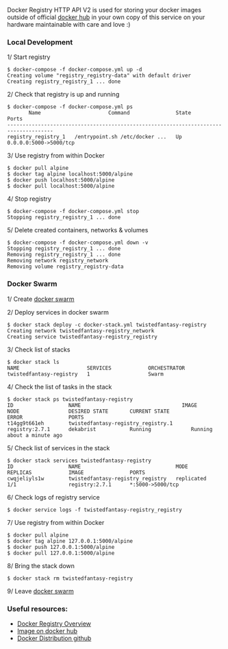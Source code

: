 Docker Registry HTTP API V2 is used for storing your docker images outside of official [docker hub](https://hub.docker.com/)
in your own copy of this service on your hardware maintainable with care and love :) 

### Local Development
1/ Start registry

```
$ docker-compose -f docker-compose.yml up -d
Creating volume "registry_registry-data" with default driver
Creating registry_registry_1 ... done
```

2/ Check that registry is up and running
```
$ docker-compose -f docker-compose.yml ps
       Name                      Command               State           Ports         
-------------------------------------------------------------------------------------
registry_registry_1   /entrypoint.sh /etc/docker ...   Up      0.0.0.0:5000->5000/tcp
```

3/ Use registry from within Docker
```
$ docker pull alpine
$ docker tag alpine localhost:5000/alpine
$ docker push localhost:5000/alpine
$ docker pull localhost:5000/alpine
```

4/ Stop registry
```
$ docker-compose -f docker-compose.yml stop
Stopping registry_registry_1 ... done
```

5/ Delete created containers, networks & volumes
```
$ docker-compose -f docker-compose.yml down -v
Stopping registry_registry_1 ... done
Removing registry_registry_1 ... done
Removing network registry_network
Removing volume registry_registry-data
```

### Docker Swarm

1/ Create [docker swarm](../readme/DOCKER_SWARM.md)

2/ Deploy services in docker swarm
```
$ docker stack deploy -c docker-stack.yml twistedfantasy-registry
Creating network twistedfantasy-registry_network
Creating service twistedfantasy-registry_registry
```

3/ Check list of stacks
```
$ docker stack ls
NAME                      SERVICES            ORCHESTRATOR
twistedfantasy-registry   1                   Swarm
```

4/ Check the list of tasks in the stack
```
$ docker stack ps twistedfantasy-registry
ID                  NAME                                 IMAGE               NODE                DESIRED STATE       CURRENT STATE                ERROR               PORTS
t14gg9t661eh        twistedfantasy-registry_registry.1   registry:2.7.1      dekabrist           Running             Running about a minute ago 
```

5/ Check list of services in the stack
```
$ docker stack services twistedfantasy-registry
ID                  NAME                               MODE                REPLICAS            IMAGE               PORTS
cwqjeliyls1w        twistedfantasy-registry_registry   replicated          1/1                 registry:2.7.1      *:5000->5000/tcp
```

6/ Check logs of registry service
```
$ docker service logs -f twistedfantasy-registry_registry
```

7/ Use registry from within Docker
```
$ docker pull alpine
$ docker tag alpine 127.0.0.1:5000/alpine
$ docker push 127.0.0.1:5000/alpine
$ docker pull 127.0.0.1:5000/alpine
```

8/ Bring the stack down
```
$ docker stack rm twistedfantasy-registry
``` 

9/ Leave [docker swarm](../readme/DOCKER_SWARM.md)

### Useful resources: <br/>
* [Docker Registry Overview](https://docs.docker.com/registry/)
* [Image on docker hub](https://hub.docker.com/_/registry)
* [Docker Distribution github](https://github.com/docker/distribution)
